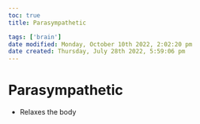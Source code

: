```yaml
---
toc: true
title: Parasympathetic

tags: ['brain']
date modified: Monday, October 10th 2022, 2:02:20 pm
date created: Thursday, July 28th 2022, 5:59:06 pm
---
```


# Parasympathetic
- Relaxes the body



